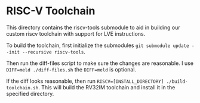 # RISC-V Toolchain

This directory contains the riscv-tools submodule to aid in building our custom riscv toolchain with support for LVE instructions.

To build the toolchain, first initialize the submodules `git submodule update --init --recursive riscv-tools`.

Then run the diff-files script to make sure the changes are reasonable. I use `DIFF=meld ./diff-files.sh` the `DIFF=meld` is optional.

If the diff looks reasonable, then run `RISCV=[INSTALL_DIRECTORY] ./build-toolchain.sh`. This will build the RV32IM toolchain and install
it in the specified directory.

